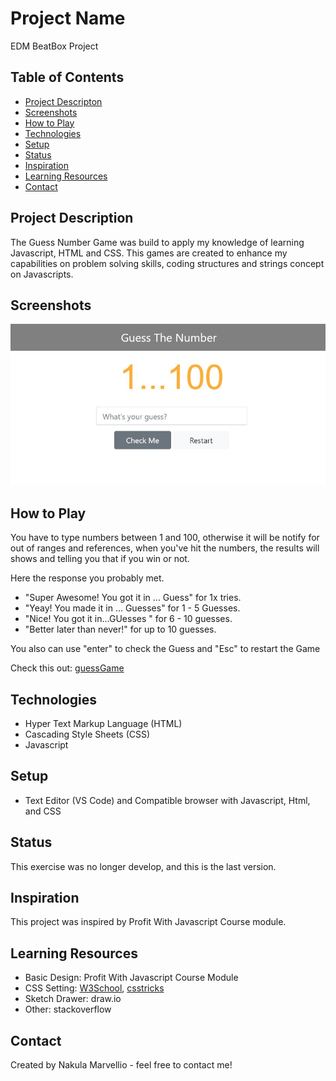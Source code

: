 # Project Name

EDM BeatBox Project

## Table of Contents

- [Project Descripton](#project-description)
- [Screenshots](#screenshots)
- [How to Play](#how-to-play)
- [Technologies](#technologies)
- [Setup](#setup)
- [Status](#status)
- [Inspiration](#inspiration)
- [Learning Resources](#learning-resources)
- [Contact](#contact)

## Project Description

The Guess Number Game was build to apply my knowledge of learning Javascript, HTML and CSS. This games are created to enhance my capabilities on problem solving skills, coding structures and strings concept on Javascripts.

## Screenshots

![Example screenshot](./guess.JPG)

## How to Play

You have to type numbers between 1 and 100, otherwise it will be notify for out of ranges and references, when you've hit the numbers, the results will shows and telling you that if you win or not.

Here the response you probably met.

- "Super Awesome! You got it in ... Guess" for 1x tries.
- "Yeay! You made it in ... Guesses" for 1 - 5 Guesses.
- "Nice! You got it in...GUesses " for 6 - 10 guesses.
- "Better later than never!" for up to 10 guesses.

You also can use "enter" to check the Guess and "Esc" to restart the Game

Check this out: [guessGame](https://naku-ma.github.io/guessGame/)

## Technologies

- Hyper Text Markup Language (HTML)
- Cascading Style Sheets (CSS)
- Javascript

## Setup

- Text Editor (VS Code) and Compatible browser with Javascript, Html, and CSS

## Status

This exercise was no longer develop, and this is the last version.

## Inspiration

This project was inspired by Profit With Javascript Course module.

## Learning Resources

- Basic Design: Profit With Javascript Course Module
- CSS Setting: [W3School](https://www.w3schools.com/), [csstricks](https://css-tricks.com/)
- Sketch Drawer: draw.io
- Other: stackoverflow

## Contact

Created by Nakula Marvellio - feel free to contact me!
